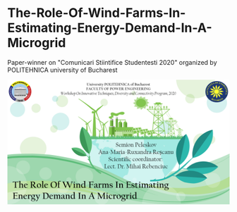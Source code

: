# The-Role-Of-Wind-Farms-In-Estimating-Energy-Demand-In-A-Microgrid
Paper-winner on "Comunicari Stiintifice Studentesti 2020" organized by POLITEHNICA university of Bucharest

![poster](https://github.com/S3N1CH/The-Role-Of-Wind-Farms-In-Estimating-Energy-Demand-In-A-Microgrid/blob/master/main-look.png)
